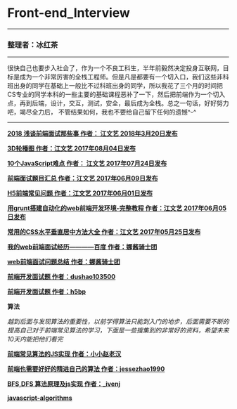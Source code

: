 # Front-end_Interview

        
------        
        
### 整理者：冰红茶  
            
------    
        
很快自己也要步入社会了，作为一个不良工科生，半年前毅然决定投身互联网，目标是成为一个非常厉害的全栈工程师。但是凡是都要有一个切入口，我们这些非科班出身的同学在基础上一般比不过科班出身的同学，所以我花了三个月的时间把CS专业的同学本科的一些主要的基础课程恶补了一下，然后把前端作为一个切入点，再到后端，设计，交互，测试，安全，最后成为全栈。总之一句话，好好努力吧，竭尽全力后， 不管结果如何，我也不要给自己留下任何的遗憾^-^
                                   
------    
        

**[2018 浅谈前端面试那些事 作者： 江文艺 2018年3月20日发布](https://segmentfault.com/a/1190000013857582)**    

**[3D轮播图 作者：江文艺 2017年08月04日发布](https://segmentfault.com/a/1190000010503975)** 

**[10个JavaScript难点 作者： 江文艺 2017年07月24日发布](https://segmentfault.com/a/1190000010325724)**    

**[前端面试题目汇总 作者：江文艺 2017年06月09日发布](https://segmentfault.com/a/1190000009714436)**    

**[H5前端常见问题 作者：江文艺 2017年06月01日发布](https://segmentfault.com/a/1190000009616697)**    

**[用grunt搭建自动化的web前端开发环境-完整教程 作者：江文艺 2017年06月05日发布](https://segmentfault.com/a/1190000009662554)**    

**[常用的CSS水平垂直居中方法大全 作者：江文艺 2017年05月25日发布](https://segmentfault.com/a/1190000009550810)**  

**[我的web前端面试经历————百度 作者：娜酱骑士团](https://blog.shanamaid.top/2016/12/05/%E6%88%91%E7%9A%84web%E5%89%8D%E7%AB%AF%E9%9D%A2%E8%AF%95%E7%BB%8F%E5%8E%86/)**   

**[web前端面试问题总结  作者：娜酱骑士团](https://blog.shanamaid.top/2016/11/25/web%E5%89%8D%E7%AB%AF%E9%9D%A2%E8%AF%95%E9%97%AE%E9%A2%98%E6%80%BB%E7%BB%93/)**   

**[前端开发面试题 作者：dushao103500](https://github.com/markyun/My-blog/tree/master/Front-end-Developer-Questions/Questions-and-Answers)** 

**[前端开发面试题 作者：h5bp](https://github.com/h5bp/Front-end-Developer-Interview-Questions/tree/master/Translations/Chinese#fun-questions)** 



**算法**


*越到后面与发现算法的重要性，以前学得算法只能到入门的地步，后面需要不断的提高自己对于前端常见算法的学习，下面是一些搜集到的非常好的资料，希望未来10天内能把他们看完*


**[前端常见算法的JS实现 作者：小小赵老汉](https://segmentfault.com/a/1190000008593715)**


**[前端也需要好好的精进自己的算法 作者：jessezhao1990](https://segmentfault.com/a/1190000015849882)**


**[BFS,DFS 算法原理及js实现 作者：_ivenj](https://segmentfault.com/a/1190000012457151)**


**[javascript-algorithms](https://github.com/trekhleb/javascript-algorithms/blob/master/README.zh-CN.md)**








